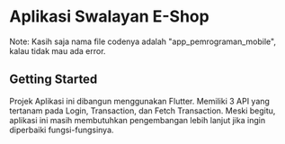 # Aplikasi Swalayan E-Shop

Note: Kasih saja nama file codenya adalah "app_pemrograman_mobile", kalau tidak mau ada error.

## Getting Started

Projek Aplikasi ini dibangun menggunakan Flutter. Memiliki 3 API yang tertanam pada Login, Transaction, dan Fetch Transaction. Meski begitu, aplikasi ini masih membutuhkan pengembangan lebih lanjut jika ingin diperbaiki fungsi-fungsinya.
